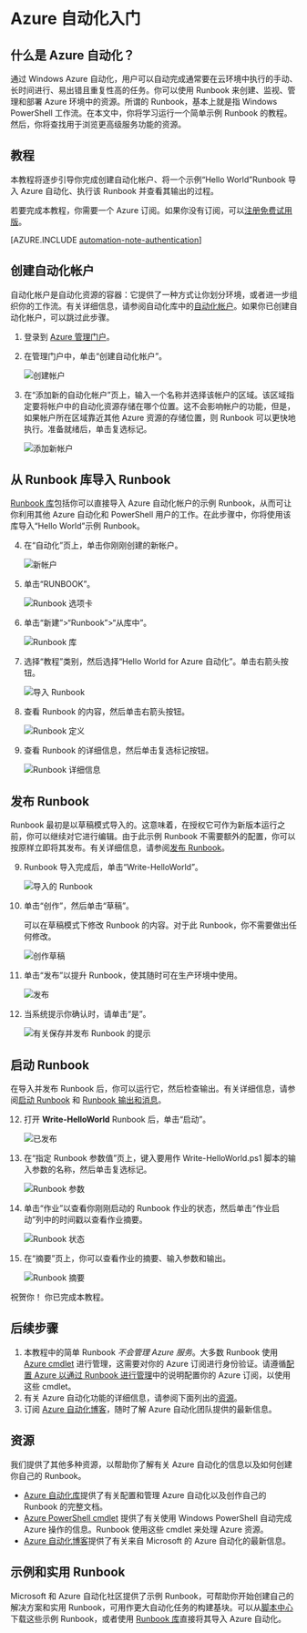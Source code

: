 <properties 
	pageTitle="Azure 自动化入门" 
	description="了解如何在 Azure 中导入和运行自动化作业。" 
	services="automation" 
	documentationCenter="" 
	authors="bwren" 
	manager="stevenka" 
	editor=""/>

<tags 
	ms.service="automation" 
	ms.date="09/08/2015"
	wacn.date="10/17/2015"/>


# Azure 自动化入门

## 什么是 Azure 自动化？

通过 Windows Azure 自动化，用户可以自动完成通常要在云环境中执行的手动、长时间进行、易出错且重复性高的任务。你可以使用 Runbook 来创建、监视、管理和部署 Azure 环境中的资源。所谓的 Runbook，基本上就是指 Windows PowerShell 工作流。在本文中，你将学习运行一个简单示例 Runbook 的教程。然后，你将查找用于浏览更高级服务功能的资源。

## 教程
本教程将逐步引导你完成创建自动化帐户、将一个示例“Hello World”Runbook 导入 Azure 自动化、执行该 Runbook 并查看其输出的过程。

若要完成本教程，你需要一个 Azure 订阅。如果你没有订阅，可以[注册免费试用版](/pricing/1rmb-trial/)。

[AZURE.INCLUDE [automation-note-authentication](../includes/automation-note-authentication.md)]

## <a name="automationaccount"></a>创建自动化帐户

自动化帐户是自动化资源的容器：它提供了一种方式让你划分环境，或者进一步组织你的工作流。有关详细信息，请参阅自动化库中的[自动化帐户](https://msdn.microsoft.com/zh-cn/library/dn794195.aspx)。如果你已创建自动化帐户，可以跳过此步骤。

1.	登录到 [Azure 管理门户](http://manage.windowsazure.cn)。

2.	在管理门户中，单击“创建自动化帐户”。

	![创建帐户](./media/automation-create-runbook-from-samples/automation_01_CreateAccount.png)

3.	在“添加新的自动化帐户”页上，输入一个名称并选择该帐户的区域。该区域指定要将帐户中的自动化资源存储在哪个位置。这不会影响帐户的功能，但是，如果帐户所在区域靠近其他 Azure 资源的存储位置，则 Runbook 可以更快地执行。准备就绪后，单击复选标记。

	![添加新帐户](./media/automation-create-runbook-from-samples/automation_02_addnewautoacct.png)

## <a name="importrunbook"></a>从 Runbook 库导入 Runbook

[Runbook 库](https://msdn.microsoft.com/zh-cn/library/azure/dn781422.aspx)包括你可以直接导入 Azure 自动化帐户的示例 Runbook，从而可让你利用其他 Azure 自动化和 PowerShell 用户的工作。在此步骤中，你将使用该库导入“Hello World”示例 Runbook。

4.	在“自动化”页上，单击你刚刚创建的新帐户。

	![新帐户](./media/automation-create-runbook-from-samples/automation_03_NewAutoAcct.png)

5.	单击“RUNBOOK”。

	![Runbook 选项卡](./media/automation-create-runbook-from-samples/automation_04_RunbooksTab.png)

6.	单击“新建”>“Runbook”>“从库中”。

	![Runbook 库](./media/automation-create-runbook-from-samples/automation_05_ImportGallery.png)

7.  选择“教程”类别，然后选择“Hello World for Azure 自动化”。单击右箭头按钮。

	![导入 Runbook](./media/automation-create-runbook-from-samples/automation_06_ImportRunbook.png)

8.  查看 Runbook 的内容，然后单击右箭头按钮。

	![Runbook 定义](./media/automation-create-runbook-from-samples/automation_07_RunbookDefinition.png)

8.	查看 Runbook 的详细信息，然后单击复选标记按钮。

	![Runbook 详细信息](./media/automation-create-runbook-from-samples/automation_08_RunbookDetails.png)

## <a name="publishrunbook"></a>发布 Runbook 

Runbook 最初是以草稿模式导入的。这意味着，在授权它可作为新版本运行之前，你可以继续对它进行编辑。由于此示例 Runbook 不需要额外的配置，你可以按原样立即将其发布。有关详细信息，请参阅[发布 Runbook](https://msdn.microsoft.com/zh-cn/library/dn879137.aspx)。

9.	Runbook 导入完成后，单击“Write-HelloWorld”。

	![导入的 Runbook](./media/automation-create-runbook-from-samples/automation_07_ImportedRunbook.png)

9.	单击“创作”，然后单击“草稿”。

	可以在草稿模式下修改 Runbook 的内容。对于此 Runbook，你不需要做出任何修改。

	![创作草稿](./media/automation-create-runbook-from-samples/automation_08_AuthorDraft.png)

10.	单击“发布”以提升 Runbook，使其随时可在生产环境中使用。

	![发布](./media/automation-create-runbook-from-samples/automation_085_Publish.png)

11.	当系统提示你确认时，请单击“是”。

	![有关保存并发布 Runbook 的提示](./media/automation-create-runbook-from-samples/automation_09_SavePubPrompt.png)

## <a name="startrunbook"></a>启动 Runbook

在导入并发布 Runbook 后，你可以运行它，然后检查输出。有关详细信息，请参阅[启动 Runbook](https://msdn.microsoft.com/zh-cn/library/dn643628.aspx) 和 [Runbook 输出和消息](https://msdn.microsoft.com/zh-cn/library/dn879148.aspx)。

12.	打开 **Write-HelloWorld** Runbook 后，单击“启动”。

	![已发布](./media/automation-create-runbook-from-samples/automation_10_PublishStart.png)

13.	在“指定 Runbook 参数值”页上，键入要用作 Write-HelloWorld.ps1 脚本的输入参数的名称，然后单击复选标记。

	![Runbook 参数](./media/automation-create-runbook-from-samples/automation_11_RunbookParams.png)

14.	单击“作业”以查看你刚刚启动的 Runbook 作业的状态，然后单击“作业启动”列中的时间戳以查看作业摘要。

	![Runbook 状态](./media/automation-create-runbook-from-samples/automation_12_RunbookStatus.png)

15.	在“摘要”页上，你可以查看作业的摘要、输入参数和输出。

	![Runbook 摘要](./media/automation-create-runbook-from-samples/automation_13_RunbookSummary_callouts.png)

祝贺你！ 你已完成本教程。

## <a name="nextsteps"></a>后续步骤 
1. 本教程中的简单 Runbook *不会管理 Azure 服务*。大多数 Runbook 使用 [Azure cmdlet](http://msdn.microsoft.com/zh-cn/library/jj156055.aspx) 进行管理，这需要对你的 Azure 订阅进行身份验证。请遵循[配置 Azure 以通过 Runbook 进行管理](https://msdn.microsoft.com/zh-cn/library/dn865019.aspx)中的说明配置你的 Azure 订阅，以使用这些 cmdlet。  
2. 有关 Azure 自动化功能的详细信息，请参阅下面列出的[资源](#resources)。
3. 订阅 [Azure 自动化博客](http://azure.microsoft.com/blog/tag/azure-automation)，随时了解 Azure 自动化团队提供的最新信息。

## <a name="resources"></a>资源

我们提供了其他多种资源，以帮助你了解有关 Azure 自动化的信息以及如何创建你自己的 Runbook。

- [Azure 自动化库](https://msdn.microsoft.com/zh-cn/library/azure/dn643629.aspx)提供了有关配置和管理 Azure 自动化以及创作自己的 Runbook 的完整文档。 
- [Azure PowerShell cmdlet](http://msdn.microsoft.com/zh-cn/library/jj156055.aspx) 提供了有关使用 Windows PowerShell 自动完成 Azure 操作的信息。Runbook 使用这些 cmdlet 来处理 Azure 资源。
- [Azure 自动化博客](http://azure.microsoft.com/blog/tag/azure-automation)提供了有关来自 Microsoft 的 Azure 自动化的最新信息。

<!--
- [Automation Forum](https://social.msdn.microsoft.com/Forums/azure/zh-cn/home?forum=azureautomation) allows you to post questions about Azure Automation to be addressed by Microsoft and the Automation community.
-->


## 示例和实用 Runbook

Microsoft 和 Azure 自动化社区提供了示例 Runbook，可帮助你开始创建自己的解决方案和实用 Runbook，可用作更大自动化任务的构建基块。可以从[脚本中心](http://go.microsoft.com/fwlink/p/?LinkId=393029)下载这些示例 Runbook，或者使用 [Runbook 库](https://msdn.microsoft.com/zh-cn/library/azure/dn781422.aspx)直接将其导入 Azure 自动化。
  

<!--
## Feedback

<strong>Give us feedback!</strong>  If you are looking for an Azure Automation runbook solution or an integration module, post a Script Request on Script Center. If you have feedback or feature requests for Azure Automation, post them on [User Voice](http://feedback.windowsazure.cn/forums/34192--general-feedback). Thanks!
-->

<!---HONumber=74-->